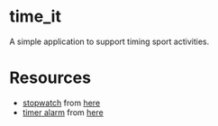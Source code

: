 # time_it

A simple application to support timing sport activities.

# Resources

- [stopwatch](images/svg/stopwatch.svg) from
  [here](https://dryicons.com/icon/stopwatch-icon-5725)
- [timer alarm](assets/audio/timer_alarm.mp3) from
  [here](https://www.zedge.net/ringtone/99a9a13c-2881-32ff-aa8b-84302fb3532c)
